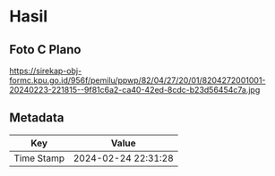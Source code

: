 # Hasil

## Foto C Plano

https://sirekap-obj-formc.kpu.go.id/956f/pemilu/ppwp/82/04/27/20/01/8204272001001-20240223-221815--9f81c6a2-ca40-42ed-8cdc-b23d56454c7a.jpg


## Metadata

| Key        | Value               |
| ---------- | ------------------- |
| Time Stamp | 2024-02-24 22:31:28 |



